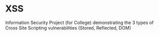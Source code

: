 # XSS
Information Security Project (for College) demonstrating the 3 types of Cross Site Scripting vulnerabilities (Stored, Reflected, DOM)
